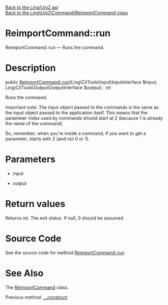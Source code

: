 [Back to the Ling/Uni2 api](https://github.com/lingtalfi/Uni2/blob/master/doc/api/Ling/Uni2.md)<br>
[Back to the Ling\Uni2\Command\ReimportCommand class](https://github.com/lingtalfi/Uni2/blob/master/doc/api/Ling/Uni2/Command/ReimportCommand.md)


ReimportCommand::run
================



ReimportCommand::run — Runs the command.




Description
================


public [ReimportCommand::run](https://github.com/lingtalfi/Uni2/blob/master/doc/api/Ling/Uni2/Command/ReimportCommand/run.md)(Ling\CliTools\Input\InputInterface $input, Ling\CliTools\Output\OutputInterface $output) : int




Runs the command.

Important note:
The input object passed to the commands is the same as the input object passed to the application itself.
This means that the parameter index used by commands should start at 2 (because 1 is already the name of the command).

So, remember, when you're inside a command, if you want to get a parameter, starts with 2 (and not 0 or 1).




Parameters
================


- input

    

- output

    


Return values
================

Returns int.
The exit status.
If null, 0 should be assumed.







Source Code
===========
See the source code for method [ReimportCommand::run](https://github.com/lingtalfi/Uni2/blob/master/Command/ReimportCommand.php#L88-L123)


See Also
================

The [ReimportCommand](https://github.com/lingtalfi/Uni2/blob/master/doc/api/Ling/Uni2/Command/ReimportCommand.md) class.

Previous method: [__construct](https://github.com/lingtalfi/Uni2/blob/master/doc/api/Ling/Uni2/Command/ReimportCommand/__construct.md)<br>

